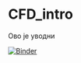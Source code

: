 # CFD_intro

Ово је уводни

[![Binder](https://mybinder.org/badge_logo.svg)](https://mybinder.org/v2/gh/cocicar/CFD_intro/HEAD)
